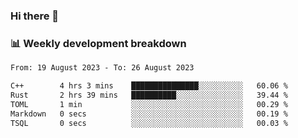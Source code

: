 ### Hi there 👋

### 📊 Weekly development breakdown
<!--START_SECTION:waka-->

```txt
From: 19 August 2023 - To: 26 August 2023

C++        4 hrs 3 mins    ███████████████░░░░░░░░░░   60.06 %
Rust       2 hrs 39 mins   ██████████░░░░░░░░░░░░░░░   39.44 %
TOML       1 min           ░░░░░░░░░░░░░░░░░░░░░░░░░   00.29 %
Markdown   0 secs          ░░░░░░░░░░░░░░░░░░░░░░░░░   00.19 %
TSQL       0 secs          ░░░░░░░░░░░░░░░░░░░░░░░░░   00.03 %
```

<!--END_SECTION:waka-->
